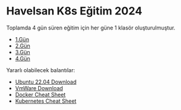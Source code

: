 # Havelsan K8s Eğitim 2024 

Toplamda 4 gün süren eğitim için her güne 1 klasör oluşturulmuştur.
- [1.Gün](https://github.com/benahmetcelik/k8s-training/tree/main/Day1)
- [2.Gün](https://github.com/benahmetcelik/k8s-training/tree/main/Day2)
- [3.Gün](https://github.com/benahmetcelik/k8s-training/tree/main/Day3)
- [4.Gün](https://github.com/benahmetcelik/k8s-training/tree/main/Day4)

Yararlı olabilecek balantılar:
- [Ubuntu 22.04 Download](https://ir.releases.ubuntu.com/22.04/ubuntu-22.04.5-desktop-amd64.iso)
- [VmWare Download](https://www.techspot.com/downloads/189-vmware-workstation-for-windows.html)
- [Docker Cheat Sheet](https://docs.docker.com/get-started/docker_cheatsheet.pdf)
- [Kubernetes Cheat Sheet](https://kubernetes.io/pt-br/docs/reference/kubectl/cheatsheet/)
